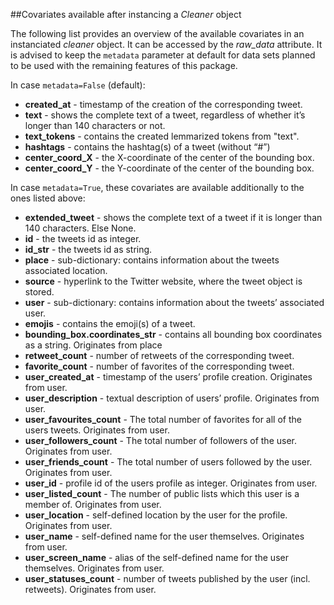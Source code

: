 ##Covariates available after instancing a *Cleaner* object

The following list provides an overview of the available covariates in an instanciated *cleaner* object. It can
be accessed by the *raw_data* attribute. It is advised to keep the `metadata` parameter at default for data sets 
planned to be used with the remaining features of this package.

In case `metadata=False` (default):

- __created_at__ - timestamp of the creation of the corresponding tweet.
- __text__ - shows the complete text of a tweet, regardless of whether it’s longer than 140 characters or not.
- __text_tokens__ - contains the created lemmarized tokens from "text".
- __hashtags__ - contains the hashtag(s) of a tweet (without “#”)
- __center_coord_X__ - the X-coordinate of the center of the bounding box.
- __center_coord_Y__ - the Y-coordinate of the center of the bounding box.


In case `metadata=True`, these covariates are available additionally to the ones listed above:

- __extended_tweet__ - shows the complete text of a tweet if it is longer than 140 characters. Else None.
- __id__ - the tweets id as integer. 
- __id_str__ - the tweets id as string.
- __place__ - sub-dictionary: contains information about the tweets associated location.
- __source__ - hyperlink to the Twitter website, where the tweet object is stored.
- __user__ - sub-dictionary: contains information about the tweets’ associated user.
- __emojis__ - contains the emoji(s) of a tweet.
- __bounding_box.coordinates_str__ - contains all bounding box coordinates as a string. Originates from place
- __retweet_count__ - number of retweets of the corresponding tweet.
- __favorite_count__ - number of favorites of the corresponding tweet.
- __user_created_at__ - timestamp of the users’ profile creation. Originates from user.
- __user_description__ -  textual description of users’ profile. Originates from user.
- __user_favourites_count__ - The total number of favorites for all of the users tweets. Originates from user.
- __user_followers_count__ - The total number of followers of the user. Originates from user.
- __user_friends_count__ - The total number of users followed by the user. Originates from user.
- __user_id__ - profile id of the users profile as integer. Originates from user.
- __user_listed_count__ - The number of public lists which this user is a member of. Originates from user.
- __user_location__ - self-defined location by the user for the profile. Originates from user.
- __user_name__ - self-defined name for the user themselves. Originates from user.
- __user_screen_name__ - alias of the self-defined name for the user themselves. Originates from user.
- __user_statuses_count__ - number of tweets published by the user (incl. retweets). Originates from user.
